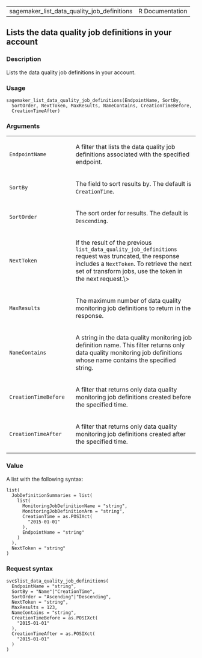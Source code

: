 <table style="width: 100%;">
<tbody>
<tr class="odd">
<td>sagemaker_list_data_quality_job_definitions</td>
<td style="text-align: right;">R Documentation</td>
</tr>
</tbody>
</table>

## Lists the data quality job definitions in your account

### Description

Lists the data quality job definitions in your account.

### Usage

    sagemaker_list_data_quality_job_definitions(EndpointName, SortBy,
      SortOrder, NextToken, MaxResults, NameContains, CreationTimeBefore,
      CreationTimeAfter)

### Arguments

<table>
<colgroup>
<col style="width: 35%" />
<col style="width: 65%" />
</colgroup>
<tbody>
<tr class="odd">
<td><code
id="sagemaker_list_data_quality_job_definitions_:_EndpointName">EndpointName</code></td>
<td><p>A filter that lists the data quality job definitions associated
with the specified endpoint.</p></td>
</tr>
<tr class="even">
<td><code
id="sagemaker_list_data_quality_job_definitions_:_SortBy">SortBy</code></td>
<td><p>The field to sort results by. The default is
<code>CreationTime</code>.</p></td>
</tr>
<tr class="odd">
<td><code
id="sagemaker_list_data_quality_job_definitions_:_SortOrder">SortOrder</code></td>
<td><p>The sort order for results. The default is
<code>Descending</code>.</p></td>
</tr>
<tr class="even">
<td><code
id="sagemaker_list_data_quality_job_definitions_:_NextToken">NextToken</code></td>
<td><p>If the result of the previous
<code>list_data_quality_job_definitions</code> request was truncated,
the response includes a <code>NextToken</code>. To retrieve the next set
of transform jobs, use the token in the next request.\&gt;</p></td>
</tr>
<tr class="odd">
<td><code
id="sagemaker_list_data_quality_job_definitions_:_MaxResults">MaxResults</code></td>
<td><p>The maximum number of data quality monitoring job definitions to
return in the response.</p></td>
</tr>
<tr class="even">
<td><code
id="sagemaker_list_data_quality_job_definitions_:_NameContains">NameContains</code></td>
<td><p>A string in the data quality monitoring job definition name. This
filter returns only data quality monitoring job definitions whose name
contains the specified string.</p></td>
</tr>
<tr class="odd">
<td><code
id="sagemaker_list_data_quality_job_definitions_:_CreationTimeBefore">CreationTimeBefore</code></td>
<td><p>A filter that returns only data quality monitoring job
definitions created before the specified time.</p></td>
</tr>
<tr class="even">
<td><code
id="sagemaker_list_data_quality_job_definitions_:_CreationTimeAfter">CreationTimeAfter</code></td>
<td><p>A filter that returns only data quality monitoring job
definitions created after the specified time.</p></td>
</tr>
</tbody>
</table>

### Value

A list with the following syntax:

    list(
      JobDefinitionSummaries = list(
        list(
          MonitoringJobDefinitionName = "string",
          MonitoringJobDefinitionArn = "string",
          CreationTime = as.POSIXct(
            "2015-01-01"
          ),
          EndpointName = "string"
        )
      ),
      NextToken = "string"
    )

### Request syntax

    svc$list_data_quality_job_definitions(
      EndpointName = "string",
      SortBy = "Name"|"CreationTime",
      SortOrder = "Ascending"|"Descending",
      NextToken = "string",
      MaxResults = 123,
      NameContains = "string",
      CreationTimeBefore = as.POSIXct(
        "2015-01-01"
      ),
      CreationTimeAfter = as.POSIXct(
        "2015-01-01"
      )
    )
